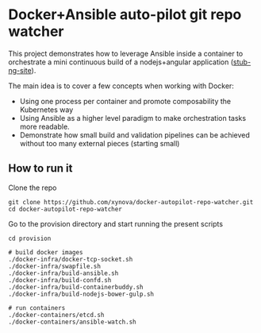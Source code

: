 # Docker+Ansible auto-pilot git repo watcher

This project demonstrates how to leverage Ansible inside a container to orchestrate a mini continuous build of a nodejs+angular application ([stub-ng-site](https://github.com/xynova/stub-ng-site)).

The main idea is to cover a few concepts when working with Docker:
* Using one process per container and promote composability the Kubernetes way
* Using Ansible as a higher level paradigm to make orchestration tasks more readable.
* Demonstrate how small build and validation pipelines can be achieved without too many external pieces (starting small)


## How to run it

Clone the repo
```
git clone https://github.com/xynova/docker-autopilot-repo-watcher.git
cd docker-autopilot-repo-watcher
```
Go to the provision directory and start running the present scripts
```
cd provision

# build docker images 
./docker-infra/docker-tcp-socket.sh
./docker-infra/swapfile.sh
./docker-infra/build-ansible.sh
./docker-infra/build-confd.sh
./docker-infra/build-containerbuddy.sh
./docker-infra/build-nodejs-bower-gulp.sh

# run containers
./docker-containers/etcd.sh
./docker-containers/ansible-watch.sh

```

